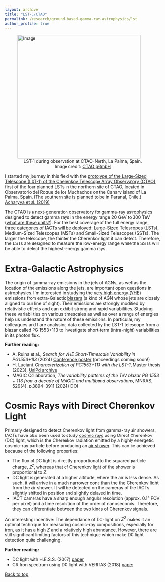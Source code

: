 ```yaml
---
layout: archive
title: "LST-1/CTAO"
permalink: /research/ground-based-gamma-ray-astrophysics/lst
author_profile: true
---
```


<figure>
  <img src="https://www.ctao.org/wp-content/uploads/LST1_MW.png" alt="Image" width=400/>
  <figcaption style="font-size: 14px; text-align: center;"> LST-1 during observation at CTAO-North, La Palma, Spain. Image credit: <a href="https://www.ctao.org/news/lst-1-discovers-the-most-distant-agn-at-very-high-energies/" target="_blank">CTAO gGmbH</a>
  </figcaption>
</figure>

I started my journey in this field with the [prototype of the Large-Sized Telescope (LST-1) of the Cherenkov Telescope Array Observatory (CTAO)](https://www.ctao.org), first of the four planned LSTs in the northern site of CTAO, located in Observatorio del Roque de los Muchachos on the Canary island of La Palma, Spain. (The southern site is planned to be in Paranal, Chile.) [Acharyya et al. (2019)](https://www.sciencedirect.com/science/article/pii/S0927650519300234)

The CTAO is a next-generation observatory for gamma-ray astrophysics designed to detect gamma rays in the energy range 20 GeV to 300 TeV ([what are these units?](https://en.wikipedia.org/wiki/Electronvolt#Definition_and_use)). For the best coverage of the full energy range, [three categories of IACTs will be deployed]((https://www.ctao.org/emission-to-discovery/telescopes/)): Large-Sized Telescopes (LSTs), Medium-Sized Telescopes (MSTs) and Small-Sized Telescopes (SSTs). The larger the telescope, the fainter the Cherenkov light it can detect. Therefore, the LSTs are designed to measure the low-energy range while the SSTs will be able to detect the highest-energy gamma rays. 


# Extra-Galactic Astrophysics

The origin of gamma-ray emissions in the jets of AGNs, as well as the location of the emissions along the jets, are important open questions in astrophysics. I'm interested in studying the [very high energy (VHE)](https://en.wikipedia.org/wiki/Very-high-energy_gamma_ray#Detection) emissions from extra-Galactic [blazars](https://en.wikipedia.org/wiki/Blazar) (a kind of AGN whose jets are closely aligned to our line of sight). Their emissions are strongly modified by relativistic effects and can exhibit strong and rapid variabilities. Studying these variabilities on various timescales as well as over a range of energies help us understand the nature of these emissions. In particular, my colleagues and I are analysing data collected by the LST-1 telescope from a blazar called PG 1553+113 to investigate short-term (intra-night) variabilities in its photon flux. 

**Further reading:**

* A. Ruina et al., *Search for VHE Short-Timescale Variability in PG1553+113* (2024) [Conference poster](https://indico.ict.inaf.it/event/2661/contributions/19127/) (proceedings coming soon!)
* H. Luciani, *Characterization of PG1553+113 with the LST-1*, Master thesis (2023), [UniPd archive]((https://hdl.handle.net/20.500.12608/51830))
* MAGIC Collaboration, *The variability patterns of the TeV blazar PG 1553 + 113 from a decade of MAGIC and multiband observations*, MNRAS, 529(4), p.3894–3911 (2024) [DOI](https://doi.org/10.1093/mnras/stae649)


# Cosmic Rays with Direct Cherenkov Light

Primarly designed to detect Cherenkov light from gamma-ray air showers, IACTs have also been used to study [cosmic rays](https://en.wikipedia.org/wiki/Cosmic_ray) using Direct Cherenkov (DC) light, which is the Cherenkov radiation emitted by a highly energetic cosmic-ray particle before producing an [air shower](https://en.wikipedia.org/wiki/Air_shower_(physics)). This can be achieved because of the following properties:

- The flux of DC light is directly proportional to the squared particle charge, <i>Z<sup>2</sup></i>, whereas that of Cherenkov light of the shower is proportional to <i>Z</i>. 
- DC light is generated at a higher altitude, where the air is less dense. As such, it will arrive in a much narrower cone than the the Cherenkov light from the air shower. It will be detected on the cameras of the IACTs slightly shifted in position and slightly delayed in time.
- IACT cameras have a sharp enough angular resolution (approx. 0.1° FOV per pixel) and a time resolution of the order of nanoseconds. Therefore, they can differentiate between the two kinds of Cherenkov signals.

An interesting incentive: The dependance of DC-light on <i>Z<sup>2</sup></i> makes it an optimal technique for measuring cosmic-ray compositions, especially for iron, as it has a high <i>Z</i> and a relatively high abundance. However, there are still significant limiting factors of this technique which make DC light detection quite challenging.

**Further reading:**

* DC light with H.E.S.S. (2007) [paper](https://journals.aps.org/prd/abstract/10.1103/PhysRevD.75.042004)
* CR Iron spectrum using DC light with VERITAS (2018) [paper](https://journals.aps.org/prd/abstract/10.1103/PhysRevD.98.022009)

[Back to top](#)